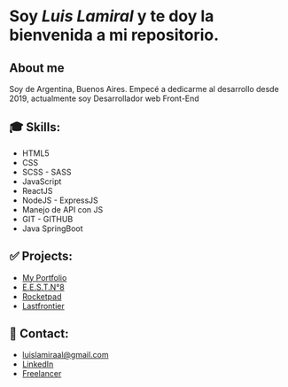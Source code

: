 
# Soy *Luis Lamiral* y te doy la bienvenida a mi repositorio.

## About me
Soy de Argentina, Buenos Aires. Empecé a dedicarme al desarrollo desde 2019, actualmente soy Desarrollador web Front-End

## 🎓 Skills:
- HTML5
- CSS
- SCSS - SASS
- JavaScript
- ReactJS
- NodeJS - ExpressJS
- Manejo de API con JS
- GIT - GITHUB
- Java SpringBoot

## ✅ Projects:
- [My Portfolio](https://github.com/LuisLamiral8/my-portfolio)
- [E.E.S.T.N°8](https://github.com/LuisLamiral8/webAlmafuerte)
- [Rocketpad](https://github.com/LuisLamiral8/rocketpad-app)
- [Lastfrontier](https://github.com/LuisLamiral8/lastfrontier)

## 📩 Contact:
- luislamiraal@gmail.com
- [LinkedIn](https://www.linkedin.com/in/luis-lamiral/)
- [Freelancer](https://www.freelancer.es/u/LuisLamiral)



<!--
**LuisLamiral8/LuisLamiral8** is a ✨ _special_ ✨ repository because its `README.md` (this file) appears on your GitHub profile.

Here are some ideas to get you started:



- 🔭 I’m currently working on ...
- 🌱 I’m currently learning ...
- 👯 I’m looking to collaborate on ...
- 🤔 I’m looking for help with ...
- 💬 Ask me about ...
- 📫 How to reach me: ...
- 😄 Pronouns: ...
- ⚡ Fun fact: ...
-->
